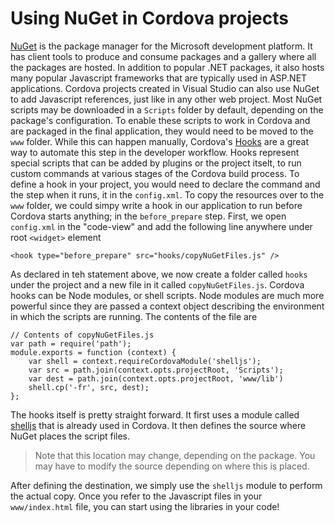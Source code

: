 # Using NuGet in Cordova projects

[NuGet](https://www.nuget.org/) is the package manager for the Microsoft development platform. It has client tools to produce and consume packages and a gallery where all the packages are hosted. In addition to popular .NET packages, it also hosts many popular Javascript frameworks that are typically used in ASP.NET applications. 
Cordova projects created in Visual Studio can also use NuGet to add Javascript references, just like in any other web project. Most NuGet scripts may be downloaded in a `Scripts` folder by default, depending on the package's configuration. To enable these scripts to work in Cordova and are packaged in the final application, they would need to be moved to the `www` folder. While this can happen manually, Cordova's [Hooks](http://cordova.apache.org/docs/en/edge/guide_appdev_hooks_index.md.html) are a great way to automate this step in the developer workflow. 
Hooks represent special scripts that can be added by plugins or the project itselt, to run custom commands at various stages of the Cordova build process. To define a hook in your project, you would need to declare the command and the step when it runs, it in the `config.xml`. 
To copy the resources over to the `www` folder, we could simpy write a hook in our application to run before Cordova starts anything; in the `before_prepare` step. First, we open `config.xml` in the "code-view" and add the following line anywhere under root `<widget>` element

``
<hook type="before_prepare" src="hooks/copyNuGetFiles.js" />
``

As declared in teh statement above, we now create a folder called `hooks` under the project and a new file in it called `copyNuGetFiles.js`. Cordova hooks can be Node modules, or shell scripts. Node modules are much more powerful since they are passed a context object describing the environment in which the scripts are running. The contents of the file are

```
// Contents of copyNuGetFiles.js
var path = require('path');
module.exports = function (context) {
    var shell = context.requireCordovaModule('shelljs');
    var src = path.join(context.opts.projectRoot, 'Scripts');
    var dest = path.join(context.opts.projectRoot, 'www/lib')
    shell.cp('-fr', src, dest);
};

```

The hooks itself is pretty straight forward. It first uses a module called [shelljs](https://www.npmjs.com/package/shelljs) that is already used in Cordova. It then defines the source where NuGet places the script files. 

> Note that this location may change, depending on the package. You may have to modify the source depending on where this is placed. 

After defining the destination, we simply use the `shelljs` module to perform the actual copy. Once you refer to the Javascript files in your `www/index.html` file, you can start using the libraries in your code! 
